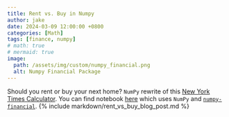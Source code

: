```yaml
---
title: Rent vs. Buy in Numpy
author: jake
date: 2024-03-09 12:00:00 +0800
categories: [Math]
tags: [finance, numpy]
# math: true
# mermaid: true
image:
  path: /assets/img/custom/numpy_financial.png
  alt: Numpy Financial Package
---
```

Should you rent or buy your next home? `NumPy` rewrite of this [New York Times Calculator](https://www.nytimes.com/interactive/2014/upshot/buy-rent-calculator.html). You can find notebook [here](https://github.com/jakee417/mortgage_forecast/blob/master/rent_vs_buy_blog_post.ipynb) which uses `NumPy` and [`numpy-financial`](https://numpy.org/numpy-financial/).
{% include markdown/rent_vs_buy_blog_post.md %}
